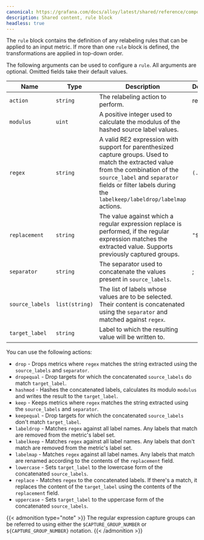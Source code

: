 ```yaml
---
canonical: https://grafana.com/docs/alloy/latest/shared/reference/components/rule-block/
description: Shared content, rule block
headless: true
---
```


The `rule` block contains the definition of any relabeling rules that can be applied to an input metric.
If more than one `rule` block is defined, the transformations are applied in top-down order.

The following arguments can be used to configure a `rule`.
All arguments are optional. Omitted fields take their default values.

Name            | Type           | Description                                                                                                                          | Default | Required
----------------|----------------|--------------------------------------------------------------------------------------------------------------------------------------|---------|---------
`action`        | `string`       | The relabeling action to perform.                                                                                                    | replace | no
`modulus`       | `uint`         | A positive integer used to calculate the modulus of the hashed source label values.                                                  |         | no
`regex`         | `string`       | A valid RE2 expression with support for parenthesized capture groups. Used to match the extracted value from the combination of the `source_label` and `separator` fields or filter labels during the `labelkeep/labeldrop/labelmap` actions. | `(.*)` | no
`replacement`   | `string`       | The value against which a regular expression replace is performed, if the regular expression matches the extracted value. Supports previously captured groups. | `"$1"`      | no
`separator`     | `string`       | The separator used to concatenate the values present in `source_labels`.                                                             | ;       | no
`source_labels` | `list(string)` | The list of labels whose values are to be selected. Their content is concatenated using the `separator` and matched against `regex`. |         | no
`target_label`  | `string`       | Label to which the resulting value will be written to.                                                                               |         | no

You can use the following actions:

* `drop`      - Drops metrics where `regex` matches the string extracted using the `source_labels` and `separator`.
* `dropequal` - Drop targets for which the concatenated `source_labels` do match `target_label`.
* `hashmod`   - Hashes the concatenated labels, calculates its modulo `modulus` and writes the result to the `target_label`.
* `keep`      - Keeps metrics where `regex` matches the string extracted using the `source_labels` and `separator`.
* `keepequal` - Drop targets for which the concatenated `source_labels` don't match `target_label`.
* `labeldrop` - Matches `regex` against all label names. Any labels that match are removed from the metric's label set.
* `labelkeep` - Matches `regex` against all label names. Any labels that don't match are removed from the metric's label set.
* `labelmap`  - Matches `regex` against all label names. Any labels that match are renamed according to the contents of the `replacement` field.
* `lowercase` - Sets `target_label` to the lowercase form of the concatenated `source_labels`.
* `replace`   - Matches `regex` to the concatenated labels. If there's a match, it replaces the content of the `target_label` using the contents of the `replacement` field.
* `uppercase` - Sets `target_label` to the uppercase form of the concatenated `source_labels`.

{{< admonition type="note" >}}
The regular expression capture groups can be referred to using either the `$CAPTURE_GROUP_NUMBER` or `${CAPTURE_GROUP_NUMBER}` notation.
{{< /admonition >}}
